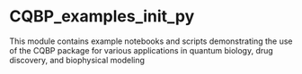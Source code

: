 # CQBP_examples_init_py
This module contains example notebooks and scripts demonstrating the use of the CQBP package for various applications in quantum biology, drug discovery, and biophysical modeling
